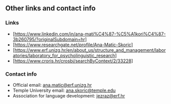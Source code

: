 ## Other links and contact info

### Links

- [https://www.linkedin.com/in/ana-mati%C4%87-%C5%A1kori%C4%87-3b260795/?originalSubdomain=hr]
- [https://www.researchgate.net/profile/Ana-Matic-Skoric]
- [https://www.erf.unizg.hr/en/about_us/structure_and_management/laboratories/laboratory_for_psycholinguistic_research]
- [https://www.croris.hr/crosbi/searchByContext/2/33228]

### Contact info

- Official email: ana.matic@erf.unizg.hr
- Temple University email: ana.skoric@temple.edu
- Association for language development: jezraz@erf.hr
